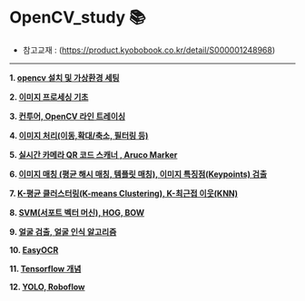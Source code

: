 # OpenCV_study 📚

- 참고교재 : (https://product.kyobobook.co.kr/detail/S000001248968)

---

**1. [opencv 설치 및 가상환경 세팅](https://github.com/hoyeondev/TIL/blob/main/OpenCV/study/250728.md)**

**2. [이미지 프로세싱 기초](https://github.com/hoyeondev/opencv_02)**

**3. [컨투어, OpenCV 라인 트레이싱](https://github.com/hoyeondev/opencv_tutorial/tree/main/opencv_03)**

**4. [이미지 처리(이동,확대/축소, 필터링 등)](https://github.com/hoyeondev/opencv_tutorial/tree/main/opencv_04)**

**5. [실시간 카메라 QR 코드 스캐너 , Aruco Marker](https://github.com/hoyeondev/opencv_tutorial/tree/main/opencv_05)**

**6. [이미지 매칭 (평균 해시 매칭, 템플릿 매칭), 이미지 특징점(Keypoints) 검출](https://github.com/hoyeondev/opencv_tutorial/tree/main/opencv_06)**

**7. [K-평균 클러스터링(K-means Clustering), K-최근접 이웃(KNN)](https://github.com/hoyeondev/opencv_tutorial/tree/main/opencv_07)**

**8. [SVM(서포트 벡터 머신), HOG, BOW](https://github.com/hoyeondev/opencv_tutorial/tree/main/opencv_08)**

**9. [얼굴 검출, 얼굴 인식 알고리즘](https://github.com/hoyeondev/opencv_tutorial/tree/main/opencv_09)**

**10. [EasyOCR](https://github.com/hoyeondev/opencv_tutorial/tree/main/opencv_10)**

**11. [Tensorflow 개념](https://github.com/hoyeondev/opencv_tutorial/tree/main/opencv_11)**

**12. [YOLO, Roboflow](https://github.com/hoyeondev/opencv_tutorial/tree/main/opencv_12)**
